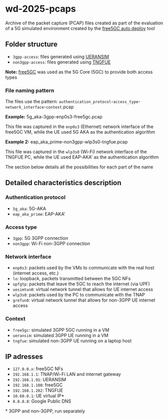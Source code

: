 # wd-2025-pcaps

Archive of the packet capture (PCAP) files created as part of the evaluation of a 5G simulated environment created by the [free5GC auto deploy](https://github.com/oliveiraleo/free5gc-auto-deploy) tool

## Folder structure

- `3gpp-access`: files generated using [UERANSIM](https://github.com/aligungr/UERANSIM)
- `non3gpp-access`: files generated using [TNGFUE](https://free5gc.org/guide/TNGF/tngfue-installation/)

**Note:** [free5GC](https://github.com/free5gc/free5gc) was used as the 5G Core (5GC) to provide both access types

### File naming pattern

The files use the pattern: `authentication_protocol`-`access_type`-`network_interface`-`context`.pcap

**Example:** 5g_aka-3gpp-enp0s3-free5gc.pcap 

This file was captured in the `enp0s3` (Ethernet) network interface of the free5GC VM, while the UE used 5G AKA as the authentication algorithm

**Example 2:** eap_aka_prime-non3gpp-wlp3s0-tngfue.pcap

This file was captured in the `wlp3s0` (Wi-Fi) network interface of the TNGFUE PC, while the UE used EAP-AKA' as the authentication algorithm

The section below details all the possibilities for each part of the name

## Detailed characteristics description

### Authentication protocol

- `5g_aka`: 5G-AKA
- `eap_aka_prime`: EAP-AKA'

### Access type

- `3gpp`: 5G 3GPP connection
- `non3gpp`: Wi-Fi non-3GPP connection

### Network interface

- `enp0s3`: packets used by the VMs to communicate with the real host (internet access, etc.)
- `lo`: loopback, packets transmitted between the 5GC NFs
- `upfgtp`: packets that leave the 5GC to reach the internet (via UPF)
- `uesimtun0`: virtual network tunnel that allows for UE internet access
- `wlp3s0`: packets used by the PC to communicate with the TNAP
- `greTun0`: virtual network tunnel that allows for non-3GPP UE internet access

### Context

- `free5gc`: simulated 3GPP 5GC running in a VM
- `ueransim`: simulated 3GPP UE running in a VM
- `tngfue`: simulated non-3GPP UE running on a laptop host

## IP adresses

- `127.0.0.x`: free5GC NFs
- `192.168.1.1`: TNAP/Wi-Fi LAN and internet gateway
- `192.168.1.91`: UERANSIM
- `192.168.1.100`: free5GC
- `192.168.1.202`: TNGFUE
- `10.60.0.1`: UE virtual IP* 
- `8.8.8.8`: Google Public DNS

\* 3GPP and non-3GPP, run separately
